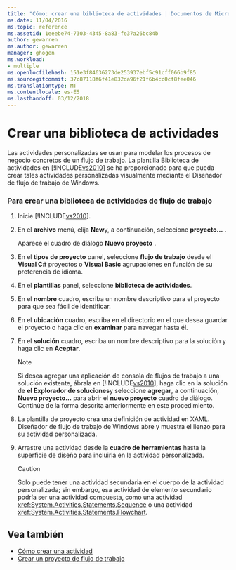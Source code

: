 ```yaml
---
title: "Cómo: crear una biblioteca de actividades | Documentos de Microsoft"
ms.date: 11/04/2016
ms.topic: reference
ms.assetid: 1eeebe74-7303-4345-8a83-fe37a26bc84b
author: gewarren
ms.author: gewarren
manager: ghogen
ms.workload:
- multiple
ms.openlocfilehash: 151e3f84636273de253937ebf5c91cff066b9f85
ms.sourcegitcommit: 37c87118f6f41e832da96f21f6b4cc0cf8fee046
ms.translationtype: MT
ms.contentlocale: es-ES
ms.lasthandoff: 03/12/2018
---
```

# <a name="how-to-create-an-activity-library"></a>Crear una biblioteca de actividades
Las actividades personalizadas se usan para modelar los procesos de negocio concretos de un flujo de trabajo. La plantilla Biblioteca de actividades en [!INCLUDE[vs2010](../misc/includes/vs2010_md.md)] se ha proporcionado para que pueda crear tales actividades personalizadas visualmente mediante el Diseñador de flujo de trabajo de Windows.

### <a name="to-create-a-workflow-activity-library"></a>Para crear una biblioteca de actividades de flujo de trabajo

1.  Inicie [!INCLUDE[vs2010](../misc/includes/vs2010_md.md)].

2.  En el **archivo** menú, elija **New**y, a continuación, seleccione **proyecto...** .

     Aparece el cuadro de diálogo **Nuevo proyecto** .

3.  En el **tipos de proyecto** panel, seleccione **flujo de trabajo** desde el **Visual C#** proyectos o **Visual Basic** agrupaciones en función de su preferencia de idioma.

4.  En el **plantillas** panel, seleccione **biblioteca de actividades**.

5.  En el **nombre** cuadro, escriba un nombre descriptivo para el proyecto para que sea fácil de identificar.

6.  En el **ubicación** cuadro, escriba en el directorio en el que desea guardar el proyecto o haga clic en **examinar** para navegar hasta él.

7.  En el **solución** cuadro, escriba un nombre descriptivo para la solución y haga clic en **Aceptar**.

    > [!NOTE]
    > Si desea agregar una aplicación de consola de flujos de trabajo a una solución existente, ábrala en [!INCLUDE[vs2010](../misc/includes/vs2010_md.md)], haga clic en la solución de **el Explorador de soluciones**y seleccione **agregar**, a continuación,  **Nuevo proyecto...**  para abrir el **nuevo proyecto** cuadro de diálogo. Continúe de la forma descrita anteriormente en este procedimiento.

8.  La plantilla de proyecto crea una definición de actividad en XAML. Diseñador de flujo de trabajo de Windows abre y muestra el lienzo para su actividad personalizada.

9. Arrastre una actividad desde la **cuadro de herramientas** hasta la superficie de diseño para incluirla en la actividad personalizada.

    > [!CAUTION]
    > Solo puede tener una actividad secundaria en el cuerpo de la actividad personalizada; sin embargo, esa actividad de elemento secundario podría ser una actividad compuesta, como una actividad <xref:System.Activities.Statements.Sequence> o una actividad <xref:System.Activities.Statements.Flowchart>.

## <a name="see-also"></a>Vea también

- [Cómo crear una actividad](/dotnet/framework/windows-workflow-foundation/how-to-create-an-activity)
- [Crear un proyecto de flujo de trabajo](../workflow-designer/creating-a-workflow-project.md)